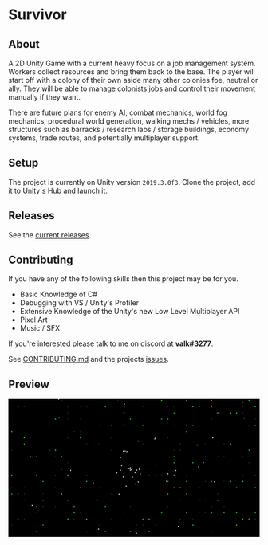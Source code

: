 # Survivor
## About
A 2D Unity Game with a current heavy focus on a job management system. Workers collect resources and bring them back to the base. The player will start off with a colony of their own aside many other colonies foe, neutral or ally. They will be able to manage colonists jobs and control their movement manually if they want.

There are future plans for enemy AI, combat mechanics, world fog mechanics, procedural world generation, walking mechs / vehicles, more structures such as barracks / research labs / storage buildings, economy systems, trade routes, and potentially multiplayer support.

## Setup
The project is currently on Unity version `2019.3.0f3`. Clone the project, add it to Unity's Hub and launch it.

## Releases
See the [current releases](https://github.com/valkyrienyanko/Survivor/releases).

## Contributing
If you have any of the following skills then this project may be for you.
- Basic Knowledge of C#
- Debugging with VS / Unity's Profiler
- Extensive Knowledge of the Unity's new Low Level Multiplayer API
- Pixel Art
- Music / SFX

If you're interested please talk to me on discord at **valk#3277**.

See [CONTRIBUTING.md](https://github.com/valkyrienyanko/Survivor/blob/master/CONTRIBUTING.md) and the projects [issues](https://github.com/valkyrienyanko/Survivor/issues).

## Preview
![Preview](preview2.gif)
